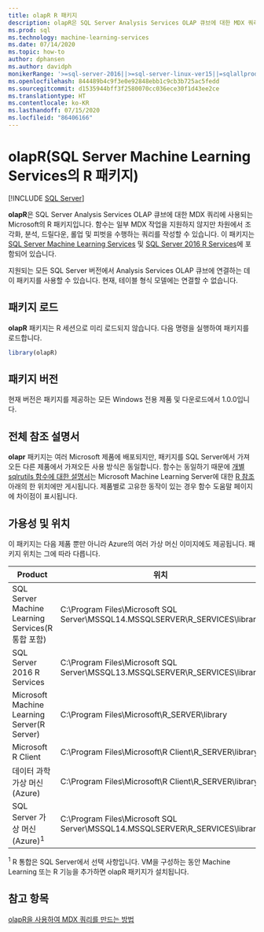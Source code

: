 ```yaml
---
title: olapR R 패키지
description: olapR은 SQL Server Analysis Services OLAP 큐브에 대한 MDX 쿼리에 사용되는 Microsoft의 R 패키지입니다. 함수는 일부 MDX 작업을 지원하지 않지만 차원에서 조각화, 분석, 드릴다운, 롤업 및 피벗을 수행하는 쿼리를 작성할 수 있습니다. 이 패키지는 SQL Server Machine Learning Services 및 SQL Server 2016 R Services에 포함되어 있습니다.
ms.prod: sql
ms.technology: machine-learning-services
ms.date: 07/14/2020
ms.topic: how-to
author: dphansen
ms.author: davidph
monikerRange: '>=sql-server-2016||>=sql-server-linux-ver15||=sqlallproducts-allversions'
ms.openlocfilehash: 844489b4c9f3e0e92848ebb1c9cb3b725ac5fedd
ms.sourcegitcommit: d1535944bff3f2580070cc036ece30f1d43ee2ce
ms.translationtype: HT
ms.contentlocale: ko-KR
ms.lasthandoff: 07/15/2020
ms.locfileid: "86406166"
---
```

# <a name="olapr-r-package-in-sql-server-machine-learning-services"></a>olapR(SQL Server Machine Learning Services의 R 패키지)
 [!INCLUDE [SQL Server](../../includes/applies-to-version/sqlserver.md)]

**olapR**은 SQL Server Analysis Services OLAP 큐브에 대한 MDX 쿼리에 사용되는 Microsoft의 R 패키지입니다. 함수는 일부 MDX 작업을 지원하지 않지만 차원에서 조각화, 분석, 드릴다운, 롤업 및 피벗을 수행하는 쿼리를 작성할 수 있습니다. 이 패키지는 [SQL Server Machine Learning Services](../sql-server-machine-learning-services.md) 및 [SQL Server 2016 R Services](sql-server-r-services.md)에 포함되어 있습니다.

지원되는 모든 SQL Server 버전에서 Analysis Services OLAP 큐브에 연결하는 데 이 패키지를 사용할 수 있습니다. 현재, 테이블 형식 모델에는 연결할 수 없습니다.

## <a name="load-package"></a>패키지 로드

**olapR** 패키지는 R 세션으로 미리 로드되지 않습니다. 다음 명령을 실행하여 패키지를 로드합니다.

```R
library(olapR)
```

## <a name="package-version"></a>패키지 버전

현재 버전은 패키지를 제공하는 모든 Windows 전용 제품 및 다운로드에서 1.0.0입니다.

## <a name="full-reference-documentation"></a>전체 참조 설명서

**olapr** 패키지는 여러 Microsoft 제품에 배포되지만, 패키지를 SQL Server에서 가져오든 다른 제품에서 가져오든 사용 방식은 동일합니다. 함수는 동일하기 때문에 [개별 sqlrutils 함수에 대한 설명서](https://docs.microsoft.com/machine-learning-server/r-reference/olapr/olapr)는 Microsoft Machine Learning Server에 대한 [R 참조](https://docs.microsoft.com/machine-learning-server/r-reference/introducing-r-server-r-package-reference) 아래의 한 위치에만 게시됩니다. 제품별로 고유한 동작이 있는 경우 함수 도움말 페이지에 차이점이 표시됩니다.

## <a name="availability-and-location"></a>가용성 및 위치

이 패키지는 다음 제품 뿐만 아니라 Azure의 여러 가상 머신 이미지에도 제공됩니다. 패키지 위치는 그에 따라 다릅니다.

Product | 위치 |
--------|----------|
SQL Server Machine Learning Services(R 통합 포함) | C:\Program Files\Microsoft SQL Server\MSSQL14.MSSQLSERVER\R_SERVICES\library | 
SQL Server 2016 R Services | C:\Program Files\Microsoft SQL Server\MSSQL13.MSSQLSERVER\R_SERVICES\library
Microsoft Machine Learning Server(R Server) | C:\Program Files\Microsoft\R_SERVER\library |
Microsoft R Client | C:\Program Files\Microsoft\R Client\R_SERVER\library |
데이터 과학 가상 머신(Azure) | C:\Program Files\Microsoft\R Client\R_SERVER\library |
SQL Server 가상 머신(Azure)<sup>1</sup> | C:\Program Files\Microsoft SQL Server\MSSQL14.MSSQLSERVER\R_SERVICES\library |

<sup>1</sup> R 통합은 SQL Server에서 선택 사항입니다. VM을 구성하는 동안 Machine Learning 또는 R 기능을 추가하면 olapR 패키지가 설치됩니다.


## <a name="see-also"></a>참고 항목

[olapR을 사용하여 MDX 쿼리를 만드는 방법](how-to-create-mdx-queries-using-olapr.md)
